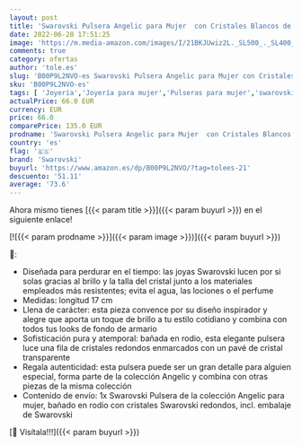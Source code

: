 ```yaml
---
layout: post
title: 'Swarovski Pulsera Angelic para Mujer  con Cristales Blancos de Talla Redonda  en Baño de Rodio  Colección Angelic de Swarovski'
date: 2022-06-28 17:51:25
image: 'https://m.media-amazon.com/images/I/21BKJUwiz2L._SL500_._SL400_.jpg'
comments: true
category: ofertas
author: 'tole.es'
slug: 'B00P9L2NVO-es Swarovski Pulsera Angelic para Mujer con Cristales Blancos...'
sku: 'B00P9L2NVO-es'
tags: [ 'Joyería','Joyería para mujer','Pulseras para mujer','swarovski','🇪🇸', ]
actualPrice: 66.0 EUR
currency: EUR
price: 66.0
comparePrice: 135.0 EUR
prodname: 'Swarovski Pulsera Angelic para Mujer  con Cristales Blancos de Talla Redonda  en Baño de Rodio  Colección Angelic de Swarovski'
country: 'es'
flag: '🇪🇸'
brand: 'Swarovski'
buyurl: 'https://www.amazon.es/dp/B00P9L2NVO/?tag=tolees-21'
descuento: '51.11'
average: '73.6'
---
```


Ahora mismo tienes [{{< param title >}}]({{< param buyurl >}}) en el siguiente enlace!

[![{{< param prodname >}}]({{< param image >}})]({{< param buyurl >}})

🔎:

- Diseñada para perdurar en el tiempo: las joyas Swarovski lucen por si solas gracias al brillo y la talla del cristal junto a los materiales empleados más resistentes; evita el agua, las lociones o el perfume
- Medidas: longitud 17 cm
- Llena de carácter: esta pieza convence por su diseño inspirador y alegre que aporta un toque de brillo a tu estilo cotidiano y combina con todos tus looks de fondo de armario
- Sofisticación pura y atemporal: bañada en rodio, esta elegante pulsera luce una fila de cristales redondos enmarcados con un pavé de cristal transparente
- Regala autenticidad: esta pulsera puede ser un gran detalle para alguien especial, forma parte de la colección Angelic y combina con otras piezas de la misma colección
- Contenido de envío: 1x Swarovski Pulsera de la colección Angelic para mujer, bañado en rodio con cristales Swarovski redondos, incl. embalaje de Swarovski

[🛒 Visítala!!!]({{< param buyurl >}})
